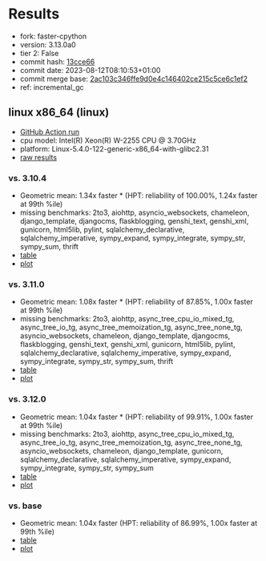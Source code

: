 # Results

- fork: faster-cpython
- version: 3.13.0a0
- tier 2: False
- commit hash: [13cce66](https://github.com/faster%2dcpython/cpython/commit/13cce66)
- commit date: 2023-08-12T08:10:53+01:00
- commit merge base: [2ac103c346ffe9d0e4c146402ce215c5ce6c1ef2](https://github.com/faster%2dcpython/cpython/commit/2ac103c346ffe9d0e4c146402ce215c5ce6c1ef2)
- ref: incremental_gc

## linux x86_64 (linux)

- [GitHub Action run](https://github.com/faster-cpython/benchmarking/actions/runs/5905410173)
- cpu model: Intel(R) Xeon(R) W-2255 CPU @ 3.70GHz
- platform: Linux-5.4.0-122-generic-x86_64-with-glibc2.31
- [raw results](bm-20230812-linux-x86_64-faster%252dcpython-incremental_gc-3.13.0a0-13cce66.json)

### vs. 3.10.4

- Geometric mean: 1.34x faster \* (HPT: reliability of 100.00%, 1.24x faster at 99th %ile)
- missing benchmarks: 2to3, aiohttp, asyncio_websockets, chameleon, django_template, djangocms, flaskblogging, genshi_text, genshi_xml, gunicorn, html5lib, pylint, sqlalchemy_declarative, sqlalchemy_imperative, sympy_expand, sympy_integrate, sympy_str, sympy_sum, thrift
- [table](bm-20230812-linux-x86_64-faster%252dcpython-incremental_gc-3.13.0a0-13cce66-vs-3.10.4.md)
- [plot](bm-20230812-linux-x86_64-faster%252dcpython-incremental_gc-3.13.0a0-13cce66-vs-3.10.4.png)

### vs. 3.11.0

- Geometric mean: 1.08x faster \* (HPT: reliability of 87.85%, 1.00x faster at 99th %ile)
- missing benchmarks: 2to3, aiohttp, async_tree_cpu_io_mixed_tg, async_tree_io_tg, async_tree_memoization_tg, async_tree_none_tg, asyncio_websockets, chameleon, django_template, djangocms, flaskblogging, genshi_text, genshi_xml, gunicorn, html5lib, pylint, sqlalchemy_declarative, sqlalchemy_imperative, sympy_expand, sympy_integrate, sympy_str, sympy_sum, thrift
- [table](bm-20230812-linux-x86_64-faster%252dcpython-incremental_gc-3.13.0a0-13cce66-vs-3.11.0.md)
- [plot](bm-20230812-linux-x86_64-faster%252dcpython-incremental_gc-3.13.0a0-13cce66-vs-3.11.0.png)

### vs. 3.12.0

- Geometric mean: 1.04x faster \* (HPT: reliability of 99.91%, 1.00x faster at 99th %ile)
- missing benchmarks: 2to3, aiohttp, async_tree_cpu_io_mixed_tg, async_tree_io_tg, async_tree_memoization_tg, async_tree_none_tg, asyncio_websockets, chameleon, django_template, gunicorn, sqlalchemy_declarative, sqlalchemy_imperative, sympy_expand, sympy_integrate, sympy_str, sympy_sum
- [table](bm-20230812-linux-x86_64-faster%252dcpython-incremental_gc-3.13.0a0-13cce66-vs-3.12.0.md)
- [plot](bm-20230812-linux-x86_64-faster%252dcpython-incremental_gc-3.13.0a0-13cce66-vs-3.12.0.png)

### vs. base

- Geometric mean: 1.04x faster (HPT: reliability of 86.99%, 1.00x faster at 99th %ile)
- [table](bm-20230812-linux-x86_64-faster%252dcpython-incremental_gc-3.13.0a0-13cce66-vs-base.md)
- [plot](bm-20230812-linux-x86_64-faster%252dcpython-incremental_gc-3.13.0a0-13cce66-vs-base.png)

